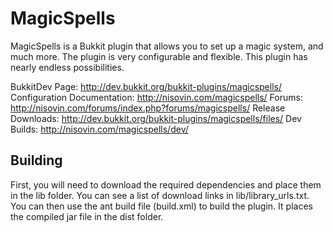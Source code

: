 MagicSpells
===========

MagicSpells is a Bukkit plugin that allows you to set up a magic system, and much more. The plugin is very configurable and flexible.
This plugin has nearly endless possibilities.

BukkitDev Page: http://dev.bukkit.org/bukkit-plugins/magicspells/
Configuration Documentation: http://nisovin.com/magicspells/
Forums: http://nisovin.com/forums/index.php?forums/magicspells/
Release Downloads: http://dev.bukkit.org/bukkit-plugins/magicspells/files/
Dev Builds: http://nisovin.com/magicspells/dev/

Building
--------

First, you will need to download the required dependencies and place them in the lib folder. You can see a list of download links
in lib/library_urls.txt. You can then use the ant build file (build.xml) to build the plugin. It places the compiled jar file
in the dist folder.